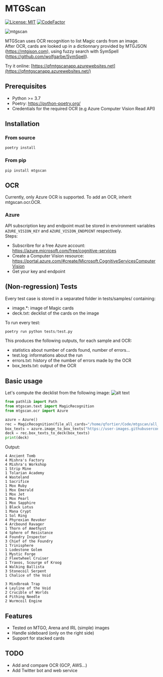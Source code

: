 # MTGScan
[![License: MIT](https://img.shields.io/badge/License-MIT-green.svg)](https://opensource.org/licenses/MIT)
[![CodeFactor](https://www.codefactor.io/repository/github/fortierq/mtgscan/badge)](https://www.codefactor.io/repository/github/fortierq/mtgscan)

![mtgscan](https://user-images.githubusercontent.com/49362475/102022934-448ffb80-3d8a-11eb-8948-3a10d190162a.jpg)

MTGScan uses OCR recognition to list Magic cards from an image.  
After OCR, cards are looked up in a dictionnary provided by MTGJSON (https://mtgjson.com), using fuzzy search with SymSpell (https://github.com/wolfgarbe/SymSpell).

Try it online: [https://qfmtgscanapp.azurewebsites.net](https://qfmtgscanapp.azurewebsites.net/)

## Prerequisites

- Python >= 3.7
- Poetry: https://python-poetry.org/
- Credentials for the required OCR (e.g Azure Computer Vision Read API)

## Installation

### From source

```python
poetry install
```

### From pip

```console
pip install mtgscan
```

## OCR

Currently, only Azure OCR is supported. To add an OCR, inherit mtgscan.ocr.OCR.  

### Azure

API subscription key and endpoint must be stored in environment variables `AZURE_VISION_KEY` and `AZURE_VISION_ENDPOINT` respectively.  
Steps:
- Subscribre for a free Azure account: https://azure.microsoft.com/free/cognitive-services
- Create a Computer Vision resource: https://portal.azure.com/#create/Microsoft.CognitiveServicesComputerVision
- Get your key and endpoint

## (Non-regression) Tests

Every test case is stored in a separated folder in tests/samples/ containing:
- image.*: image of Magic cards
- deck.txt: decklist of the cards on the image

To run every test:
```python
poetry run python tests/test.py
```

This produces the following outputs, for each sample and OCR:
- statistics about number of cards found, number of errors...
- test.log: informations about the run
- errors.txt: history of the number of errors made by the OCR
- box_texts.txt: output of the OCR

## Basic usage

Let's compute the decklist from the following image:
![alt text](https://user-images.githubusercontent.com/49362475/105632710-fa07a180-5e54-11eb-91bb-c4710ef8168f.jpeg)

```python
from pathlib import Path
from mtgscan.text import MagicRecognition
from mtgscan.ocr import Azure

azure = Azure()
rec = MagicRecognition(file_all_cards="/home/qfortier/Code/mtgscan/all_cards.txt", file_keywords=Path("/home/qfortier/Code/mtgscan/Keywords.json"))
box_texts = azure.image_to_box_texts("https://user-images.githubusercontent.com/49362475/105632710-fa07a180-5e54-11eb-91bb-c4710ef8168f.jpeg")
deck = rec.box_texts_to_deck(box_texts)
print(deck)
```

Output:
```console
4 Ancient Tomb
4 Mishra's Factory
4 Mishra's Workshop
1 Strip Mine
1 Tolarian Academy
4 Wasteland
1 Sacrifice
1 Mox Ruby
1 Mox Emerald
1 Mox Jet
1 Mox Pearl
1 Mox Sapphire
1 Black Lotus
1 Mana Crypt
1 Sol Ring
4 Phyrexian Revoker
4 Arcbound Ravager
1 Thorn of Amethyst
4 Sphere of Resistance
4 Foundry Inspector
3 Chief of the Foundry
1 Trinisphere
1 Lodestone Golem
1 Mystic Forge
2 Fleetwheel Cruiser
1 Traxos, Scourge of Kroog
4 Walking Ballista
3 Stonecoil Serpent
1 Chalice of the Void

3 Mindbreak Trap
4 Leyline of the Void
2 Crucible of Worlds
4 Pithing Needle
2 Wurmcoil Engine
```

## Features
- Tested on MTGO, Arena and IRL (simple) images
- Handle sideboard (only on the right side)  
- Support for stacked cards

## TODO
- Add and compare OCR (GCP, AWS...)
- Add Twitter bot and web service
